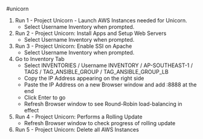 #unicorn

1. Run 1 - Project Unicorn - Launch AWS Instances needed for Unicorn.
   * Select Username Inventory when prompted.
2. Run 2 - Project Unicorn: Install Apps and Setup Web Servers
   * Select Username Inventory when prompted.
3. Run 3 - Project Unicorn: Enable SSI on Apache
   * Select Username Inventory when prompted.
4. Go to Inventory Tab
   * Select INVENTORIES / Username INVENTORY / AP-SOUTHEAST-1 / TAGS / TAG_ANSIBLE_GROUP / TAG_ANSIBLE_GROUP_LB
   * Copy the IP Address appearing on the right side
   * Paste the IP Address on a new Browser window and add :8888 at the end
   * Click Enter to go
   * Refresh Browser window to see Round-Robin load-balancing in effect
5. Run 4 - Project Unicorn: Performs a Rolling Update
   * Refresh Browser window to check progress of rolling update
6. Run 5 - Project Unicorn: Delete all AWS Instances
